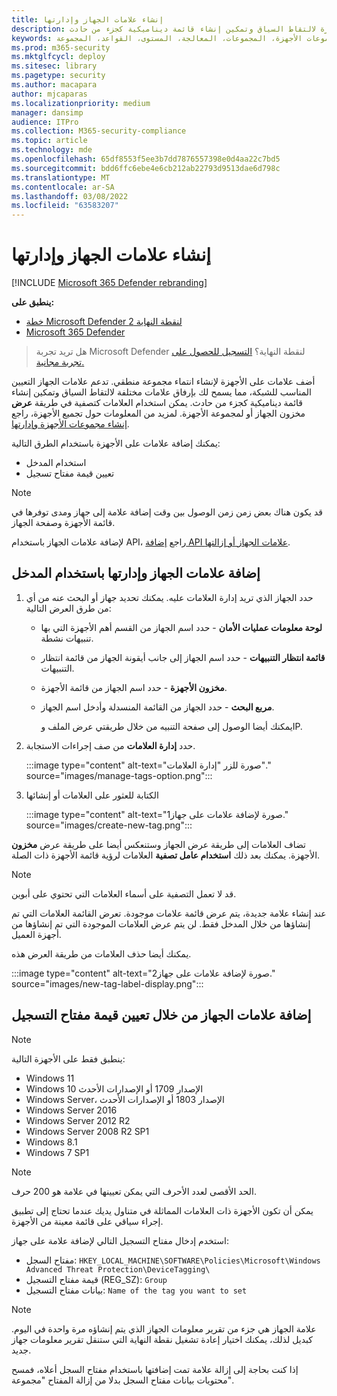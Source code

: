 ```yaml
---
title: إنشاء علامات الجهاز وإدارتها
description: استخدام علامات الجهاز لمجموعة الأجهزة لالتقاط السياق وتمكين إنشاء قائمة ديناميكية كجزء من حادث
keywords: العلامات، علامات الجهاز، مجموعات الأجهزة، المجموعات، المعالجة، المستوى، القواعد، المجموعة aad، الدور، تعيين، تصنيف
ms.prod: m365-security
ms.mktglfcycl: deploy
ms.sitesec: library
ms.pagetype: security
ms.author: macapara
author: mjcaparas
ms.localizationpriority: medium
manager: dansimp
audience: ITPro
ms.collection: M365-security-compliance
ms.topic: article
ms.technology: mde
ms.openlocfilehash: 65df8553f5ee3b7dd7876557398e0d4aa22c7bd5
ms.sourcegitcommit: bdd6ffc6ebe4e6cb212ab22793d9513dae6d798c
ms.translationtype: MT
ms.contentlocale: ar-SA
ms.lasthandoff: 03/08/2022
ms.locfileid: "63583207"
---
```

# <a name="create-and-manage-device-tags"></a>إنشاء علامات الجهاز وإدارتها

[!INCLUDE [Microsoft 365 Defender rebranding](../../includes/microsoft-defender.md)]

**ينطبق على:**
- [خطة Microsoft Defender لنقطة النهاية 2](https://go.microsoft.com/fwlink/p/?linkid=2154037)
- [Microsoft 365 Defender](https://go.microsoft.com/fwlink/?linkid=2118804)

> هل تريد تجربة Microsoft Defender لنقطة النهاية؟ [التسجيل للحصول على تجربة مجانية.](https://signup.microsoft.com/create-account/signup?products=7f379fee-c4f9-4278-b0a1-e4c8c2fcdf7e&ru=https://aka.ms/MDEp2OpenTrial?ocid=docs-wdatp-exposedapis-abovefoldlink)

أضف علامات على الأجهزة لإنشاء انتماء مجموعة منطقي. تدعم علامات الجهاز التعيين المناسب للشبكة، مما يسمح لك بإرفاق علامات مختلفة لالتقاط السياق وتمكين إنشاء قائمة ديناميكية كجزء من حادث. يمكن استخدام العلامات كتصفية في طريقة **عرض** مخزون الجهاز أو لمجموعة الأجهزة. لمزيد من المعلومات حول تجميع الأجهزة، راجع [إنشاء مجموعات الأجهزة وإدارتها](machine-groups.md).

يمكنك إضافة علامات على الأجهزة باستخدام الطرق التالية:

- استخدام المدخل
- تعيين قيمة مفتاح تسجيل

> [!NOTE]
> قد يكون هناك بعض زمن زمن الوصول بين وقت إضافة علامة إلى جهاز ومدى توفرها في قائمة الأجهزة وصفحة الجهاز.

لإضافة علامات الجهاز باستخدام API، راجع [إضافة API علامات الجهاز أو إزالتها](add-or-remove-machine-tags.md).

## <a name="add-and-manage-device-tags-using-the-portal"></a>إضافة علامات الجهاز وإدارتها باستخدام المدخل

1. حدد الجهاز الذي تريد إدارة العلامات عليه. يمكنك تحديد جهاز أو البحث عنه من أي من طرق العرض التالية:

   - **لوحة معلومات عمليات الأمان** - حدد اسم الجهاز من القسم أهم الأجهزة التي بها تنبيهات نشطة.
   - **قائمة انتظار التنبيهات** - حدد اسم الجهاز إلى جانب أيقونة الجهاز من قائمة انتظار التنبيهات.
   - **مخزون الأجهزة** - حدد اسم الجهاز من قائمة الأجهزة.
   - **مربع البحث** - حدد الجهاز من القائمة المنسدلة وأدخل اسم الجهاز.

     يمكنك أيضا الوصول إلى صفحة التنبيه من خلال طريقتي عرض الملف وIP.

2. حدد **إدارة العلامات** من صف إجراءات الاستجابة.

    :::image type="content" alt-text="صورة للزر &quot;إدارة العلامات&quot;." source="images/manage-tags-option.png":::

3. الكتابة للعثور على العلامات أو إنشائها

    :::image type="content" alt-text="صورة لإضافة علامات على جهاز1." source="images/create-new-tag.png":::

تضاف العلامات إلى طريقة عرض الجهاز وستنعكس أيضا على طريقة عرض **مخزون** الأجهزة. يمكنك بعد ذلك **استخدام عامل تصفية** العلامات لرؤية قائمة الأجهزة ذات الصلة.

> [!NOTE]
> قد لا تعمل التصفية على أسماء العلامات التي تحتوي على أبوين.
>
> عند إنشاء علامة جديدة، يتم عرض قائمة علامات موجودة. تعرض القائمة العلامات التي تم إنشاؤها من خلال المدخل فقط. لن يتم عرض العلامات الموجودة التي تم إنشاؤها من أجهزة العميل.

يمكنك أيضا حذف العلامات من طريقة العرض هذه.

:::image type="content" alt-text="صورة لإضافة علامات على جهاز2." source="images/new-tag-label-display.png":::

## <a name="add-device-tags-by-setting-a-registry-key-value"></a>إضافة علامات الجهاز من خلال تعيين قيمة مفتاح التسجيل

> [!NOTE]
> ينطبق فقط على الأجهزة التالية:
>
> - Windows 11
> - Windows 10 الإصدار 1709 أو الإصدارات الأحدث
> - Windows Server، الإصدار 1803 أو الإصدارات الأحدث
> - Windows Server 2016‏
> - Windows Server 2012 R2
> - Windows Server 2008 R2 SP1
> - Windows 8.1
> - Windows 7 SP1

> [!NOTE]
> الحد الأقصى لعدد الأحرف التي يمكن تعيينها في علامة هو 200 حرف.

يمكن أن تكون الأجهزة ذات العلامات المماثلة في متناول يديك عندما تحتاج إلى تطبيق إجراء سياقي على قائمة معينة من الأجهزة.

استخدم إدخال مفتاح التسجيل التالي لإضافة علامة على جهاز:

- مفتاح السجل: `HKEY_LOCAL_MACHINE\SOFTWARE\Policies\Microsoft\Windows Advanced Threat Protection\DeviceTagging\`
- قيمة مفتاح التسجيل (REG_SZ): `Group`
- بيانات مفتاح التسجيل: `Name of the tag you want to set`

> [!NOTE]
> علامة الجهاز هي جزء من تقرير معلومات الجهاز الذي يتم إنشاؤه مرة واحدة في اليوم. كبديل لذلك، يمكنك اختيار إعادة تشغيل نقطة النهاية التي ستنقل تقرير معلومات جهاز جديد.
>
> إذا كنت بحاجة إلى إزالة علامة تمت إضافتها باستخدام مفتاح السجل أعلاه، فمسح محتويات بيانات مفتاح السجل بدلا من إزالة المفتاح "مجموعة".
